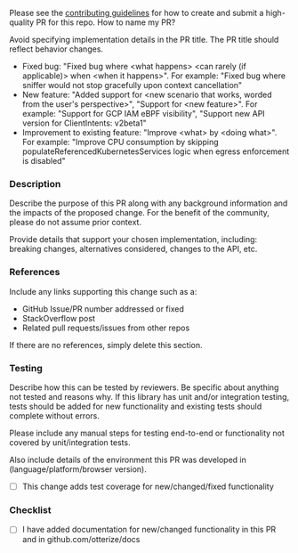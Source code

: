 Please see the [contributing guidelines](CONTRIBUTING.md) for how to create and submit a high-quality PR for this repo.
How to name my PR?

Avoid specifying implementation details in the PR title. The PR title should reflect behavior changes.

- Fixed bug: "Fixed bug where &lt;what happens&gt; &lt;can rarely (if applicable)&gt; when &lt;when it happens&gt;". For example: "Fixed bug where sniffer would not stop gracefully upon context cancellation"
- New feature: "Added support for &lt;new scenario that works, worded from the user's perspective&gt;", "Support for &lt;new feature&gt;". For example: "Support for GCP IAM eBPF visibility", "Support new API version for ClientIntents: v2beta1"
- Improvement to existing feature: "Improve &lt;what&gt; by &lt;doing what&gt;". For example: "Improve CPU consumption by skipping populateReferencedKubernetesServices logic when egress enforcement is disabled" 

### Description

Describe the purpose of this PR along with any background information and the impacts of the proposed change. For the benefit of the community, please do not assume prior context.

Provide details that support your chosen implementation, including: breaking changes, alternatives considered, changes to the API, etc.


### References

Include any links supporting this change such as a:

- GitHub Issue/PR number addressed or fixed
- StackOverflow post
- Related pull requests/issues from other repos

If there are no references, simply delete this section.

### Testing

Describe how this can be tested by reviewers. Be specific about anything not tested and reasons why. If this library has unit and/or integration testing, tests should be added for new functionality and existing tests should complete without errors.

Please include any manual steps for testing end-to-end or functionality not covered by unit/integration tests.

Also include details of the environment this PR was developed in (language/platform/browser version).

- [ ] This change adds test coverage for new/changed/fixed functionality

### Checklist

- [ ] I have added documentation for new/changed functionality in this PR and in github.com/otterize/docs

